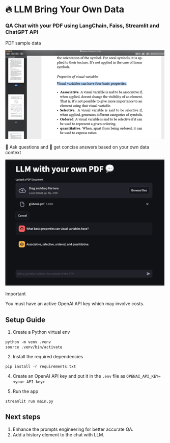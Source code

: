 # 🔥 LLM **B**ring **Y**our **O**wn **D**ata

### QA Chat with your PDF using LangChain, Faiss, Streamlit and ChatGPT API

PDF sample data    

<img src="https://github.com/domainio/llm-byod/blob/main/assets/pdf_sample_data.png" width="500" />

    
🤔 Ask questions and 🤖 get concise answers based on your own data context   

<img src="https://github.com/domainio/llm-byod/blob/main/assets/app_qa.png" width="500" />

> [!IMPORTANT]
> You must have an active OpenAI API key which may involve costs.

## Setup Guide
1. Create a Python virtual env
```
python -m venv .venv
source .venv/bin/activate
```
2. Install the required dependencies
```
pip install -r requirements.txt
```
  
4. Create an OpenAI API key and put it in the `.env` file as `OPENAI_API_KEY=<your API key>`

5. Run the app
```
streamlit run main.py
```

## Next steps
1. Enhance the prompts engineering for better accurate QA.
3. Add a history element to the chat with LLM.

